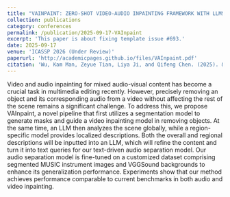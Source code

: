 ```yaml
---
title: "VAINPAINT: ZERO-SHOT VIDEO-AUDIO INPAINTING FRAMEWORK WITH LLMS-DRIVEN MODULE"
collection: publications
category: conferences
permalink: /publication/2025-09-17-VAInpaint
excerpt: 'This paper is about fixing template issue #693.'
date: 2025-09-17
venue: 'ICASSP 2026 (Under Review)'
paperurl: 'http://academicpages.github.io/files/VAInpaint.pdf'
citation: 'Wu, Kam Man, Zeyue Tian, Liya Ji, and Qifeng Chen. (2025). &quot;VAInpaint: Zero-Shot Video-Audio inpainting framework with LLMs-driven Module.&quot; <i>arXiv preprint arXiv:2509.17022</i>.'
---
```


Video and audio inpainting for mixed audio-visual content has become a crucial task in multimedia editing recently. However, precisely removing an object and its corresponding audio from a video without affecting the rest of the scene remains a significant challenge. To address this, we propose VAInpaint, a novel pipeline that first utilizes a segmentation model to generate masks and guide a video inpainting model in removing objects. At the same time, an LLM then analyzes the scene globally, while a region-specific model provides localized descriptions. Both the overall and regional descriptions will be inputted into an LLM, which will refine the content and turn it into text queries for our text-driven audio separation model. Our audio separation model is fine-tuned on a customized dataset comprising segmented MUSIC instrument images and VGGSound backgrounds to enhance its generalization performance. Experiments show that our method achieves performance comparable to current benchmarks in both audio and video inpainting.
